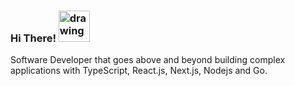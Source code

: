 ### Hi There! <img src="[drawing.jpg](https://raw.githubusercontent.com/MartinHeinz/MartinHeinz/master/wave.gif)" alt="drawing" width="50"/>

Software Developer that goes above and beyond building complex applications with TypeScript, React.js, Next.js, Nodejs and Go.

